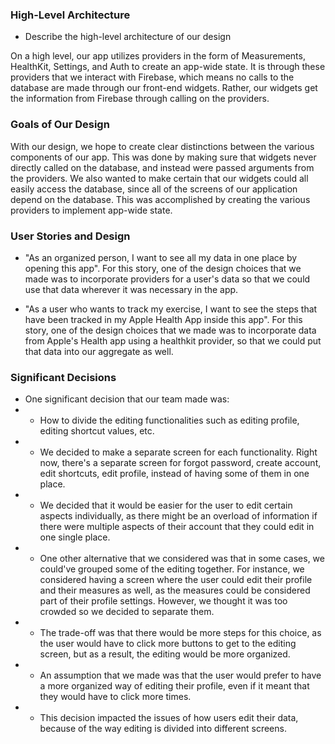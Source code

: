 ### High-Level Architecture
* Describe the high-level architecture of our design

On a high level, our app utilizes providers in the form of Measurements, HealthKit, Settings, and Auth to create an app-wide state. It is through these providers that we interact with Firebase, which means no calls to the database are made through our front-end widgets. Rather, our widgets get the information from Firebase through calling on the providers.

### Goals of Our Design
With our design, we hope to create clear distinctions between the various components of our app. This was done by making sure that widgets never directly called on the database, and instead were passed arguments from the providers. We also wanted to make certain that our widgets could all easily access the database, since all of the screens of our application depend on the database. This was accomplished by creating the various providers to implement app-wide state.

### User Stories and Design
* "As an organized person, I want to see all my data in one place by opening this app". For this story, one of the design choices that we made was to incorporate providers for a user's data so that we could use that data wherever it was necessary in the app. 

* "As a user who wants to track my exercise, I want to see the steps that have been tracked in my Apple Health App inside this app". For this story, one of the design choices that we made was to incorporate data from Apple's Health app using a healthkit provider, so that we could put that data into our aggregate as well.

### Significant Decisions
* One significant decision that our team made was:
* - How to divide the editing functionalities such as editing profile, editing shortcut values, etc. 
* - We decided to make a separate screen for each functionality. Right now, there's a separate screen for forgot password, create account, edit shortcuts, edit profile, instead of having some of them in one place.
* - We decided that it would be easier for the user to edit certain aspects individually, as there might be an overload of information if there were multiple aspects of their account that they could edit in one single place. 
* - One other alternative that we considered was that in some cases, we could've grouped some of the editing together. For instance, we considered having a screen where the user could edit their profile and their measures as well, as the measures could be considered part of their profile settings. However, we thought it was too crowded so we decided to separate them.
* - The trade-off was that there would be more steps for this choice, as the user would have to click more buttons to get to the editing screen, but as a result, the editing would be more organized.
* - An assumption that we made was that the user would prefer to have a more organized way of editing their profile, even if it meant that they would have to click more times.
* - This decision impacted the issues of how users edit their data, because of the way editing is divided into different screens. 
